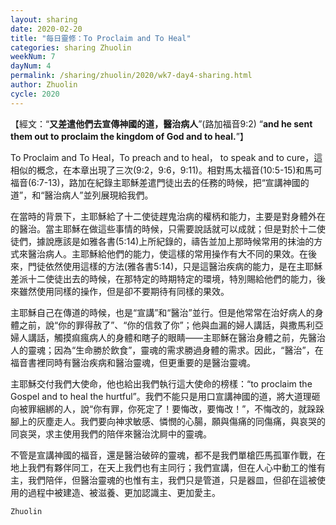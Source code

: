 ```yaml
---
layout: sharing
date: 2020-02-20
title: "每日靈修：To Proclaim and To Heal"
categories: sharing Zhuolin
weekNum: 7
dayNum: 4
permalink: /sharing/zhuolin/2020/wk7-day4-sharing.html
author: Zhuolin
cycle: 2020
---
```


【經文：“**又差遣他們去宣傳神國的道，醫治病人**”(路加福音9:2) “**and he sent them out to proclaim the kingdom of God and to heal.**”】  

To Proclaim and To Heal，To preach and to heal， to speak and to cure，這相似的概念，在本章出現了三次(9:2，9:6，9:11)。相對馬太福音(10:5-15)和馬可福音(6:7-13)，路加在紀錄主耶穌差遣門徒出去的任務的時候，把“宣講神國的道”，和“醫治病人”並列展現給我們。  

在當時的背景下，主耶穌給了十二使徒趕鬼治病的權柄和能力，主要是對身體外在的醫治。當主耶穌在做這些事情的時候，只需要說話就可以成就；但是對於十二使徒們，據說應該是如雅各書(5:14)上所紀錄的，禱告並加上那時候常用的抹油的方式來醫治病人。主耶穌給他們的能力，使這樣的常用操作有大不同的果效。在後來，門徒依然使用這樣的方法(雅各書5:14)，只是這醫治疾病的能力，是在主耶穌差派十二使徒出去的時候，在那特定的時期特定的環境，特別賜給他們的能力，後來雖然使用同樣的操作，但是卻不要期待有同樣的果效。  

主耶穌自己在傳道的時候，也是“宣講”和“醫治”並行。但是他常常在治好病人的身體之前，說“你的罪得赦了”、“你的信救了你”；他與血漏的婦人講話，與撒馬利亞婦人講話，觸摸痲瘋病人的身體和瞎子的眼睛——主耶穌在醫治身體之前，先醫治人的靈魂；因為“生命勝於飲食”，靈魂的需求勝過身體的需求。因此，“醫治”，在福音書裡同時有醫治疾病和醫治靈魂，但更重要的是醫治靈魂。  

主耶穌交付我們大使命，他也給出我們執行這大使命的榜樣：“to proclaim the Gospel and to heal the hurtful”。我們不能只是用口宣講神國的道，將大道理砸向被罪綑綁的人，說“你有罪，你死定了！要悔改，要悔改！”，不悔改的，就跺跺腳上的灰塵走人。我們要向神求敏感、憐憫的心腸，願與傷痛的同傷痛，與哀哭的同哀哭，求主使用我們的陪伴來醫治沈屙中的靈魂。  

不管是宣講神國的福音，還是醫治破碎的靈魂，都不是我們單槍匹馬孤軍作戰，在地上我們有夥伴同工，在天上我們也有主同行；我們宣講，但在人心中動工的惟有主，我們陪伴，但醫治靈魂的也惟有主，我們只是管道，只是器皿，但卻在這被使用的過程中被建造、被滋養、更加認識主、更加愛主。  

`Zhuolin`  
